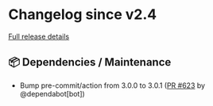 # Changelog since v2.4

[Full release details](https://github.com/icosa-foundation/open-brush/compare/v2.4...83fee8b10b0d14c75dd5c0af59abd876f61deef0)

## 📦 Dependencies / Maintenance

- Bump pre-commit/action from 3.0.0 to 3.0.1 ([PR #623](https://github.com/icosa-foundation/open-brush/pull/623) by @dependabot[bot])





